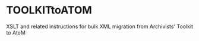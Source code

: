 # TOOLKITtoATOM
XSLT and related instructions for bulk XML migration from Archivists' Toolkit to AtoM
